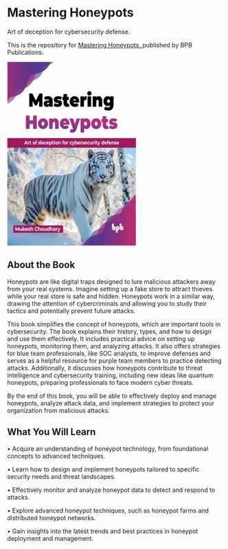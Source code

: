 # Mastering Honeypots

Art of deception for cybersecurity defense.

This is the repository for [Mastering Honeypots
](https://bpbonline.com/products/mastering-honeypots?variant=44147363807432),published by BPB Publications.

<img src="9789355519221.jpg">

## About the Book
Honeypots are like digital traps designed to lure malicious attackers away from your real systems. Imagine setting up a fake store to attract thieves while your real store is safe and hidden. Honeypots work in a similar way, drawing the attention of cybercriminals and allowing you to study their tactics and potentially prevent future attacks.

This book simplifies the concept of honeypots, which are important tools in cybersecurity. The book explains their history, types, and how to design and use them effectively. It includes practical advice on setting up honeypots, monitoring them, and analyzing attacks. It also offers strategies for blue team professionals, like SOC analysts, to improve defenses and serves as a helpful resource for purple team members to practice detecting attacks. Additionally, it discusses how honeypots contribute to threat intelligence and cybersecurity training, including new ideas like quantum honeypots, preparing professionals to face modern cyber threats.

By the end of this book, you will be able to effectively deploy and manage honeypots, analyze attack data, and implement strategies to protect your organization from malicious attacks.

## What You Will Learn
• Acquire an understanding of honeypot technology, from foundational concepts to advanced techniques.

• Learn how to design and implement honeypots tailored to specific security needs and threat landscapes.

• Effectively monitor and analyze honeypot data to detect and respond to attacks.

• Explore advanced honeypot techniques, such as honeypot farms and distributed honeypot networks.

• Gain insights into the latest trends and best practices in honeypot deployment and management.
